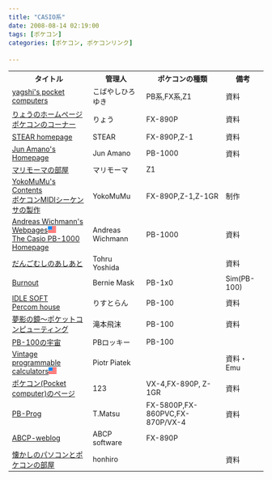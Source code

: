 ```yaml
---
title: "CASIO系"
date: 2008-08-14 02:19:00
tags: [ポケコン]
categories: [ポケコン, ポケコンリンク]

---
```


<table><tr>
<th>
タイトル
</th>
<th>
管理人
</th>
<th>
ポケコンの種類
</th>
<th>
備考
</th>
</tr>
<tr>
<td>
<a href="http://www.oit.ac.jp/bme/~yagshi/misc/pocketcom/">yagshi's pocket computers</a>
</td>
<td>
こばやしひろゆき
</td>
<td>
PB系,FX系,Z1
</td>
<td>
資料
</td>
</tr>
<tr>
<td>
<a href="http://www.d8.dion.ne.jp/~ryo_k/">りょうのホームページ</a><br /><a href="http://www.d8.dion.ne.jp/~ryo_k/pc98/pokecom/pokecom.htm">ポケコンのコーナー</a>
</td>
<td>
りょう
</td>
<td>
FX-890P
</td>
<td>
資料
</td>
</tr>
<tr>
<td>
<a href="http://homepage2.nifty.com/stear/">STEAR homepage</a>
</td>
<td>
STEAR
</td>
<td>
FX-890P,Z-1
</td>
<td>
資料
</td>
</tr>
<tr>
<td>
<a href="http://homepage3.nifty.com/lsigame/">Jun Amano's Homepage</a>
</td>
<td>
Jun Amano
</td>
<td>
PB-1000
</td>
<td>
資料
</td>
</tr>
<tr>
<td>
<a href="http://www.liv0.com/">マリモーマの部屋</a><!-- http://777.or.nu/ -->
</td>
<td>
マリモーマ
</td>
<td>
Z1
</td>
<td>
</td>
</tr>
<tr>
<td>
<a href="http://www3.cnet.ne.jp/yokomizu/">YokoMuMu's Contents</a><br /><a href="http://web.archive.org/web/20081012090326/www3.cnet.ne.jp/yokomizu/blog/categories/%E3%83%9D%E3%82%B1%E3%82%B3%E3%83%B3">ポケコンMIDIシーケンサの製作</a>
</td>
<td>
YokoMuMu
</td>
<td>
FX-890P,Z-1,Z-1GR
</td>
<td>
制作
</td>
</tr>
<tr>
<td>
<a href="http://www.itkp.uni-bonn.de/~wichmann/">Andreas Wichmann's Webpages</a><img src="/images/flag_eng.gif" alt="English Page" /><br /><a href="http://www.itkp.uni-bonn.de/~wichmann/pb1000.html">The Casio PB-1000 Homepage</a>
</td>
<td>
Andreas Wichmann
</td>
<td>
PB-1000
</td>
<td>
資料
</td>
</tr>
<tr>
<td>
<a href="http://homepage1.nifty.com/dagoshi/">だんごむしのあしあと</a>
</td>
<td>
Tohru Yoshida
</td>
<td>
</td>
<td>
資料
</td>
</tr>
<tr>
<td>
<a href="http://p6ers.net/bernie/">Burnout</a><!-- http://bernie.hp.infoseek.co.jp/ -->
</td>
<td>
Bernie Mask
</td>
<td>
PB-1x0
</td>
<td>
Sim(PB-100)
</td>
</tr>
<tr>
<td>
<a href="http://idle.s27.xrea.com/">IDLE SOFT</a><br /><a href="http://idle.s27.xrea.com/comp/">Percom house</a>
</td>
<td>
りすとらん
</td>
<td>
PB-100
</td>
<td>
資料
</td>
</tr>
<tr>
<td>
<a href="http://homepage3.nifty.com/tshibuki/">夢影の鏡～ポケットコンピューティング</a><!-- http://tshibuki.hp.infoseek.co.jp/ -->
</td>
<td>
滝本飛沫
</td>
<td>
PB-100
</td>
<td>
資料
</td>
</tr>
<tr>
<td>
<a href="http://www.geocities.jp/pbrocky544/">PB-100の宇宙</a>
</td>
<td>
PBロッキー
</td>
<td>
PB-100
</td>
<td>
</td>
</tr>
<tr>
<td>
<a href="http://www.pisi.com.pl/piotr433/">Vintage programmable calculators</a><img src="/images/flag_eng.gif" alt="English Page" />
</td>
<td>
Piotr Piatek
</td>
<td>
</td>
<td>
資料・Emu
</td>
</tr>
<tr>
<td>
<a href="http://luckleo.cocolog-nifty.com/pockecom/">ポケコン(Pocket computer)のページ</a>
</td>
<td>
123
</td>
<td>
VX-4,FX-890P, Z-1GR
</td>
<td>
資料
</td>
</tr>
<tr>
<td>
<a href="http://pb-prog.sakura.ne.jp/">PB-Prog</a>
</td>
<td>
T.Matsu
</td>
<td>
FX-5800P,FX-860PVC,FX-870P/VX-4
</td>
<td>
資料
</td>
</tr>
<tr>
<td>
<a href="http://weblog.abcp-net.org/pockecom/">ABCP-weblog</a>
</td>
<td>
ABCP software
</td>
<td>
FX-890P
</td>
<td>
</td>
</tr>
<tr>
<td>
<a href="http://www.nexyzbb.ne.jp/~honhiro/">懐かしのパソコンとポケコンの部屋</a>
</td>
<td>
honhiro
</td>
<td>
</td>
<td>
資料
</td>
</tr>
</table>
